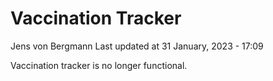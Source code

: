 Vaccination Tracker
================
Jens von Bergmann
Last updated at 31 January, 2023 - 17:09

Vaccination tracker is no longer functional.
